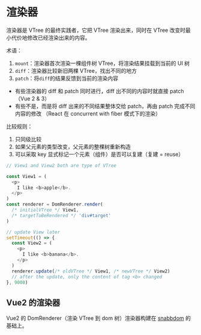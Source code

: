 # 渲染器

渲染器是 VTree 的最终实践者，它把 VTree 渲染出来，同时在 VTree 改变时最小代价地修改已经渲染出来的内容。

术语：

1. `mount`：渲染器首次渲染一棵组件树 VTree，将渲染结果挂载到当前的 UI 树
2. `diff`：渲染器比较新旧两棵 VTree，找出不同的地方
3. `patch`：将`diff`的结果反馈到当前的渲染内容

- 有些渲染器的 diff 和 patch 同时进行，diff 出不同的内容时就直接 patch （Vue 2 & 3）
- 有些不是，而是将 diff 出来的不同结果整体交给 patch，再由 patch 完成不同内容的修改 （React 在 concurrent with fiber 模式下的渲染）

比较规则：

1. 只同级比较
2. 如果父元素的类型改变，父元素的整棵树重新构造
3. 可以采取 key 显式标记一个元素（组件）是否可以复建（复建 = reuse）

```js
// View1 and View2 both are type of VTree

const View1 = (
  <p>
    I like <b>apple</b>.
  </p>
)
const renderer = DomRenderer.render(
  /* initialVTree */ View1,
  /* targetToBeRendered */ 'div#target'
)

// update View later
setTimeout(() => {
  const View2 = (
    <p>
      I like <b>banana</b>.
    </p>
  )
  renderer.update(/* oldVTree */ View1, /* newVTree */ View2)
  // after the update, only the content of tag <b> changed
}, 9000)
```

## Vue2 的渲染器

Vue2 的 DomRenderer（渲染 VTree 到 dom 树）渲染器构建在 [snabbdom](https://github.com/snabbdom/snabbdom) 的基础上。
